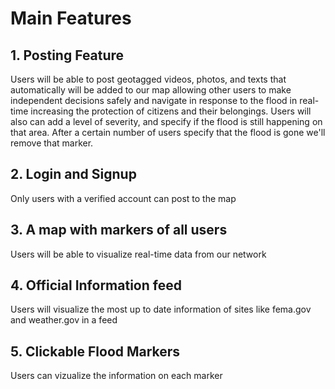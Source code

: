 # Main Features

## 1. Posting Feature

Users will be able to post geotagged videos, photos, and texts that automatically will be added to our map allowing other users to make independent decisions safely and navigate in response to the flood in real-time increasing the protection of citizens and their belongings.
Users will also can add a level of severity, and specify if the flood is still happening on that area. After a certain number of users specify that the flood is gone we'll remove that marker.

## 2. Login and Signup

Only users with a verified account can post to the map

## 3. A map with markers of all users

Users will be able to visualize real-time data from our network

## 4. Official Information feed

Users will visualize the most up to date information of sites like fema.gov and weather.gov in a feed

## 5. Clickable Flood Markers

Users can vizualize the information on each marker
